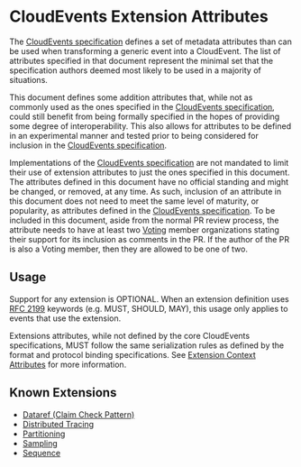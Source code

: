 # CloudEvents Extension Attributes

The [CloudEvents specification](spec.md) defines a set of metadata attributes
than can be used when transforming a generic event into a CloudEvent. The list
of attributes specified in that document represent the minimal set that the
specification authors deemed most likely to be used in a majority of situations.

This document defines some addition attributes that, while not as commonly used
as the ones specified in the [CloudEvents specification](spec.md), could still
benefit from being formally specified in the hopes of providing some degree of
interoperability. This also allows for attributes to be defined in an
experimental manner and tested prior to being considered for inclusion in the
[CloudEvents specification](spec.md).

Implementations of the [CloudEvents specification](spec.md) are not mandated to
limit their use of extension attributes to just the ones specified in this
document. The attributes defined in this document have no official standing and
might be changed, or removed, at any time. As such, inclusion of an attribute in
this document does not need to meet the same level of maturity, or popularity,
as attributes defined in the [CloudEvents specification](spec.md). To be
included in this document, aside from the normal PR review process, the
attribute needs to have at least two [Voting](GOVERNANCE.md#membership) member
organizations stating their support for its inclusion as comments in the PR. If
the author of the PR is also a Voting member, then they are allowed to be one of
two.

## Usage

Support for any extension is OPTIONAL. When an extension definition uses
[RFC 2199](https://www.ietf.org/rfc/rfc2119.txt) keywords (e.g. MUST, SHOULD,
MAY), this usage only applies to events that use the extension.

Extensions attributes, while not defined by the core CloudEvents specifications,
MUST follow the same serialization rules as defined by the format and protocol
binding specifications. See [Extension Context Attributes](spec.md#extension-context-attributes) for more information.

## Known Extensions

- [Dataref (Claim Check Pattern)](extensions/dataref.md)
- [Distributed Tracing](extensions/distributed-tracing.md)
- [Partitioning](extensions/partitioning.md)
- [Sampling](extensions/sampled-rate.md)
- [Sequence](extensions/sequence.md)
